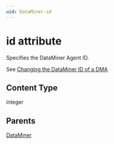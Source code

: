 ```yaml
---
uid: DataMiner-id
---
```


# id attribute

Specifies the DataMiner Agent ID.

See [Changing the DataMiner ID of a DMA](xref:Changing_the_DMA_ID)

## Content Type

integer

## Parents

[DataMiner](xref:DataMiner)
